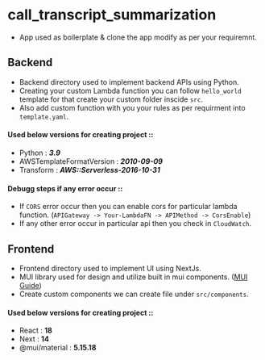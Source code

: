 # call_transcript_summarization

- App used as boilerplate & clone the app modify as per your requiremnt.


## Backend

- Backend directory used to implement backend APIs using Python.
- Creating your custom Lambda function you can follow ```hello_world``` template for that create your custom folder inscide ```src```.
- Also add custom function with you your rules as per requirment into ```template.yaml```.

#### Used below versions for creating project ::
- Python : ***3.9***
- AWSTemplateFormatVersion : ***2010-09-09***
- Transform : ***AWS::Serverless-2016-10-31***

#### Debugg steps if any error occur ::
- If ```CORS``` error occur then you can enable cors for particular lambda function. (```APIGateway -> Your-LambdaFN -> APIMethod -> CorsEnable```)
- If any other error occur in particular api then you check in ```CloudWatch```.


## Frontend

- Frontend directory used to implement UI using NextJs.
- MUI library used for design and utilize built in mui components. ([MUI Guide](https://mui.com/material-ui/all-components))
- Create custom components we can create file under `src/components`.

#### Used below versions for creating project ::
- React : **18**
- Next : **14**
- @mui/material : **5.15.18**
